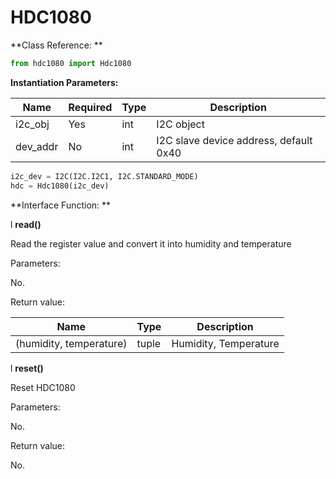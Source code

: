 # HDC1080


**Class Reference: ** 

```python
from hdc1080 import Hdc1080
```






**Instantiation Parameters:** 

| Name     | Required | Type | Description            | 
| -------- | ---- | ---- | ----------------------- |
| i2c_obj  | Yes  | int  | I2C object                |
| dev_addr | No   | int  | I2C slave device address, default 0x40 | 

```python
i2c_dev = I2C(I2C.I2C1, I2C.STANDARD_MODE)
hdc = Hdc1080(i2c_dev)
```


**Interface Function: ** 

l **read()**


Read the register value and convert it into humidity and temperature 

Parameters: 

No. 

Return value: 

| Name                   | Type  | Description | 
| ---------------------- | ----- | ---------- |
| (humidity, temperature) | tuple | Humidity, Temperature | 

l **reset()**


Reset HDC1080 

Parameters: 

No. 

Return value: 

No.